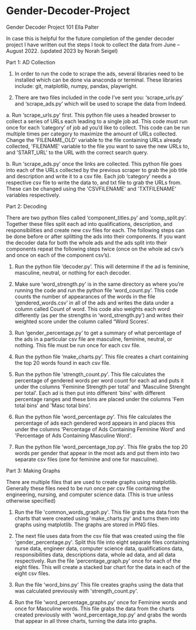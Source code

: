 # Gender-Decoder-Project
Gender Decoder Project 101
Ella Palter

In case this is helpful for the future completion of the gender decoder project I have written out the steps I took to collect the data from June – August 2022. (updated 2023 by Norah Seigel)

Part 1: AD Collection

1.  In order to run the code to scrape the ads, several libraries need to be installed which can be done via anaconda or terminal. These libraries include: git, matplotlib, numpy, pandas, playwright.

3.	There are two files included in the code I’ve sent you: ‘scrape_urls.py’ and ‘scrape_ads.py’ which will be used to scrape the data from Indeed.

a.	Run ‘scrape_urls.py’ first. This python file uses a headed browser to collect a series of URLs each leading to a single job ad. This code must run once for each ‘category’ of job ad you’d like to collect. This code can be run multiple times per category to maximize the amount of URLs collected. Change the 'FILENAME_OLD' variable to the file containing URLs already collected, 'FILENAME' variable to the file you want to save the new URLs to, and 'START_URL' to the URL with the correct search query.  

b.	Run ‘scrape_ads.py’ once the links are collected. This python file goes into each of the URLs collected by the previous scraper to grab the job title and description and write it to a csv file. Each job ‘category’ needs a respective csv file to write the data to, and txt file to grab the URLs from. These can be changed using the 'CSVFILENAME' and 'TXTFILENAME' variables respectively.

Part 2: Decoding

There are two python files called ‘component_titles.py’ and ‘comp_split.py’. Together these files split each ad into qualifications, description, and responsibilities and create new csv files for each. The following steps can be done before or after splitting the ads into their components. If you want the decoder data for both the whole ads and the ads split into their components repeat the following steps twice (once on the whole ad csv’s and once on each of the component csv’s).

1.	Run the python file ‘decoder.py’. This will determine if the ad is feminine, masculine, neutral, or nothing for each decoder. 

2.	Make sure ‘word_strength.py’ is in the same directory as where you’re running the code and run the python file ‘word_count.py’. This code counts the number of appearances of the words in the file ‘gendered_words.csv’ in all of the ads and writes the data under a column called Count of word. This code also weights each word differently (as per the strengths in ‘word_strength.py’) and writes their weighted score under the column called “Word Scores’. 

3.	Run ‘gender_percentage.py’ to get a summary of what percentage of the ads in a particular csv file are masculine, feminine, neutral, or nothing. This file must be run once for each csv file. 

4.	Run the python file ‘make_charts.py’. This file creates a chart containing the top 20 words found in each csv file.

5.	Run the python file 'strength_count.py'. This file calculates the percentage of gendered words per word count for each ad and puts it under the columns 'Feminine Strength per total' and 'Masculine Strenght per total'. Each ad is then put into different 'bins' with different percentage ranges and these bins are placed under the columns 'Fem total bins' and 'Masc total bins'.

6.	Run the python file 'word_percentage.py'. This file calculates the percentage of ads each gendered word appears in and places this under the columns 'Percentage of Ads Containing Feminine Word' and 'Percentage of Ads Containing Masculine Word'.

7.	Run the python file 'word_percentage_top.py'. This file grabs the top 20 words per gender that appear in the most ads and put them into two separate csv files (one for feminine and one for masculine).

Part 3: Making Graphs

There are multiple files that are used to create graphs using matplotlib. Generally these files need to be run once per csv file containing the engineering, nursing, and computer science data. (This is true unless otherwise specified)

1.  Run the file 'common_words_graph.py'. This file grabs the data from the charts that were created using 'make_charts.py' and turns them into graphs using matplotlib. The graphs are stored in PNG files.

2.  The next file uses data from the csv file that was created using the file 'gender_percentage.py'. Split this file into eight separate files containing nurse data, engineer data, computer science data, qualifications data, responsibilities data, descriptions data, whole ad data, and all data respectively. Run the file 'percentage_graph.py' once for each of the eight files. This will create a stacked bar chart for the data in each of the eight csv files.

3.  Run the file 'word_bins.py' This file creates graphs using the data that was calculated previously with 'strength_count.py'.

4.  Run the file 'word_percentage_graphs.py' once for Feminine words and once for Masculine words. This file grabs the data from the charts created previously with 'word_percentage_top.py' and grabs the words that appear in all three charts, turning the data into graphs.
